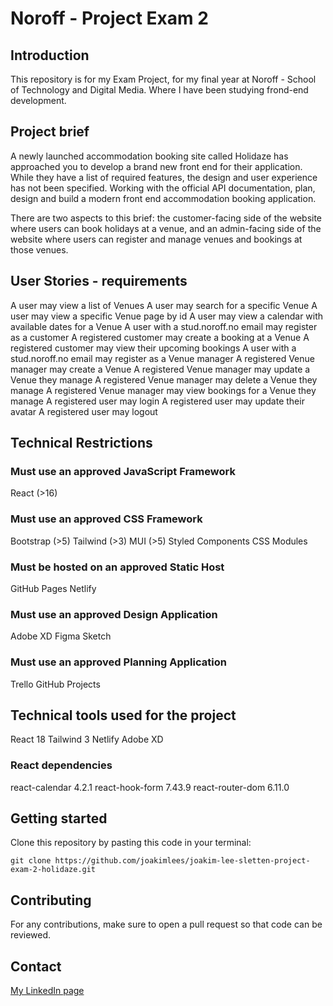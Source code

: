# Noroff - Project Exam 2

## Introduction

This repository is for my Exam Project, for my final year at Noroff - School of Technology and Digital Media.
Where I have been studying frond-end development.

## Project brief

A newly launched accommodation booking site called Holidaze has approached you to develop a brand new front end for their application. While they have a list of required features, the design and user experience has not been specified. Working with the official API documentation, plan, design and build a modern front end accommodation booking application.

There are two aspects to this brief: the customer-facing side of the website where users can book holidays at a venue, and an admin-facing side of the website where users can register and manage venues and bookings at those venues.

## User Stories - requirements

A user may view a list of Venues
A user may search for a specific Venue
A user may view a specific Venue page by id
A user may view a calendar with available dates for a Venue
A user with a stud.noroff.no email may register as a customer
A registered customer may create a booking at a Venue
A registered customer may view their upcoming bookings
A user with a stud.noroff.no email may register as a Venue manager
A registered Venue manager may create a Venue
A registered Venue manager may update a Venue they manage
A registered Venue manager may delete a Venue they manage
A registered Venue manager may view bookings for a Venue they manage
A registered user may login
A registered user may update their avatar
A registered user may logout

## Technical Restrictions

### Must use an approved JavaScript Framework

React (>16)

### Must use an approved CSS Framework

Bootstrap (>5)
Tailwind (>3)
MUI (>5)
Styled Components
CSS Modules

### Must be hosted on an approved Static Host

GitHub Pages
Netlify

### Must use an approved Design Application

Adobe XD
Figma
Sketch

### Must use an approved Planning Application

Trello
GitHub Projects

## Technical tools used for the project

React 18
Tailwind 3
Netlify
Adobe XD

### React dependencies

react-calendar 4.2.1
react-hook-form 7.43.9
react-router-dom 6.11.0

## Getting started

Clone this repository by pasting this code in your terminal:

```
git clone https://github.com/joakimlees/joakim-lee-sletten-project-exam-2-holidaze.git
```

## Contributing

For any contributions, make sure to open a pull request so that code can be reviewed.

## Contact

[My LinkedIn page](https://www.linkedin.com/in/joakim-lee-sletten-14381621a/)
